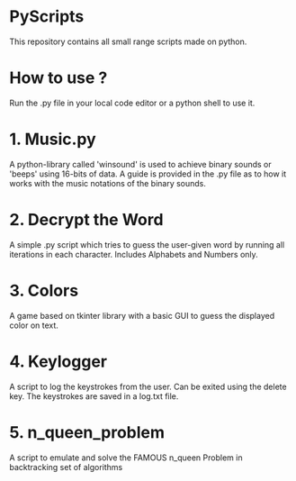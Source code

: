 # PyScripts
This repository contains all small range scripts made on python.

# How to use ?
Run the .py file in your local code editor or a python shell to use it.

# 1. Music.py
A python-library called 'winsound' is used to achieve binary sounds or 'beeps' using 16-bits of data. A guide is provided in the .py file as to how it works with the music notations of the binary sounds.

# 2. Decrypt the Word
A simple .py script which tries to guess the user-given word by running all iterations in each character. Includes Alphabets and Numbers only.

# 3. Colors
A game based on tkinter library with a basic GUI to guess the displayed color on text.

# 4. Keylogger
A script to log the keystrokes from the user. Can be exited using the delete key. The keystrokes are saved in a log.txt file.

# 5. n_queen_problem
A script to emulate and solve the FAMOUS n_queen Problem in backtracking set of algorithms
